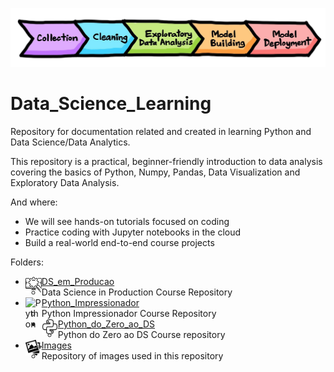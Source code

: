 ![](images/Data_Science_Readme_Picture.jpg)
# Data_Science_Learning
Repository for documentation related and created in learning Python and Data Science/Data Analytics.

This repository is a practical, beginner-friendly introduction to data analysis covering the basics of Python, Numpy, Pandas, Data Visualization and Exploratory Data Analysis.

And where:
- We will see hands-on tutorials focused on coding
- Practice coding with Jupyter notebooks in the cloud
- Build a real-world end-to-end course projects

Folders:
* <img align="left" alt="Production" width="26px" src="images/In_production_icon.png" />[DS_em_Producao](https://github.com/Lulasales/Data_Science_Learning/tree/main/DS_em_Producao)
  * Data Science in Production Course Repository
* <img align="left" alt="Python" width="26px" src="https://cdn.jsdelivr.net/npm/simple-icons@3.4.0/icons/python.svg" />[Python_Impressionador](https://github.com/Lulasales/Data_Science_Learning/tree/main/Python_Impressionador)
  * Python Impressionador Course Repository
* <img align="left" alt="Python" width="26px" src="images/python_white_icon.png" />[Python_do_Zero_ao_DS](https://github.com/Lulasales/Data_Science_Learning/tree/main/Python_do_Zero_ao_DS)
   * Python do Zero ao DS Course repository
* <img align="left" alt="Images" width="26px" src="images/image_icon.png" />[Images](https://github.com/Lulasales/Data_Science_Learning/tree/main/images)
   * Repository of images used in this repository

